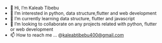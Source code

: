 - 👋 Hi, I’m Kaleab Tibebu
- 👀 I’m interested in python, data structure,flutter and web development
- 🌱 I’m currently learning data structure, flutter and javascript
- 💞️ I’m looking to collaborate on any projects related with python, flutter or web development
- 📫 How to reach me ... @kaleabtibebu400@gmail.com

<!---
Kaleab213/Kaleab213 is a ✨ special ✨ repository because its `README.md` (this file) appears on your GitHub profile.
You can click the Preview link to take a look at your changes.
--->
